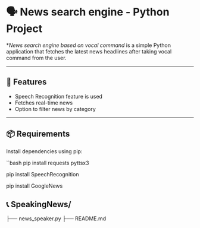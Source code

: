 # 🗣️ News search engine - Python Project

**News search engine based on vocal command* is a simple Python application that fetches the latest news headlines after taking vocal command from the user. 

---

## 🚀 Features

- Speech Recognition feature is used
- Fetches real-time news 
- Option to filter news by category

---

## 📦 Requirements

Install dependencies using pip:

``bash
pip install requests pyttsx3

pip install SpeechRecognition

pip install GoogleNews


## 📞 SpeakingNews/
├── news_speaker.py
├── README.md

